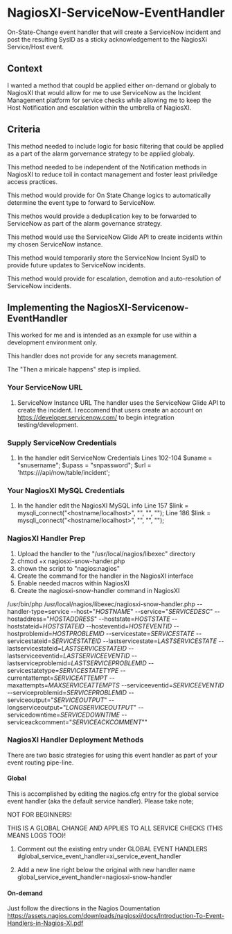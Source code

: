 # NagiosXI-ServiceNow-EventHandler
On-State-Change event handler that will create a ServiceNow incident and post the resulting SysID as a sticky acknowledgement to the NagiosXi Service/Host event.


## Context
I wanted a method that coupld be applied either on-demand or globaly to NagiosXI that would allow for me to use ServiceNow as the Incident Management platform for service checks while allowing me to keep the Host Notification and escalation within the umbrella of NagiosXI.


## Criteria 
This method needed to include logic for basic filtering that could be applied as a part of the alarm gorvernance strategy to be applied globaly.

This method needed to be independent of the Notification methods in NagiosXI to reduce toil in contact management and foster least priviledge access practices.

This method would provide for On State Change logics to automatically determine the event type to forward to ServiceNow.

This methos would provide a deduplication key to be forwarded to ServiceNow as part of the alarm governance strategy.

This method would use the ServiceNow Glide API to create incidents within my chosen ServiceNow instance.

This method would temporarily store the ServiceNow Incient SysID to provide future updates to ServiceNow incidents.

This method would provide for escalation, demotion and auto-resolution of ServiceNow incidents.


## Implementing the NagiosXI-Servicenow-EventHandler
This worked for me and is intended as an example for use within a development environment only.

This handler does not provide for any secrets management.

The "Then a miricale happens" step is implied.


### Your ServiceNow URL
1. ServiceNow Instance URL
The handler uses the ServiceNow Glide API to create the incident. I reccomend that users create an account on https://developer.servicenow.com/ to begin integration testing/development.

### Supply ServiceNow Credentials
1. In the handler edit ServiceNow Credentials
  Lines 102-104
    $uname = "snusername";
    $upass = "snpassword";
    $url = 'https://<SNOW-URL>/api/now/table/incident';

### Your NagiosXI MySQL Credentials
1. In the handler edit the NagiosXI MySQL info
  Line 157
    $link = mysqli_connect("<hostname/localhost>", "<dbuser>", "<dbpassword>", "<dbname>");
  Line 186
    $link = mysqli_connect("<hostname/localhost>", "<dbuser>", "<dbpassword>", "<dbname>");

### NagiosXI Handler Prep
1. Upload the handler to the "/usr/local/nagios/libexec" directory
2. chmod +x nagiosxi-snow-hander.php
3. chown the script to "nagios:nagios" 
4. Create the command for the handler in the NagiosXI interface
5. Enable needed macros within NagiosXI
6. Create the nagiosxi-snow-handler command in NagiosXI

/usr/bin/php /usr/local/nagios/libexec/nagiosxi-snow-handler.php --handler-type=service --host="$HOSTNAME$" --service="$SERVICEDESC$" --hostaddress="$HOSTADDRESS$" --hoststate=$HOSTSTATE$ --hoststateid=$HOSTSTATEID$ --hosteventid=$HOSTEVENTID$ --hostproblemid=$HOSTPROBLEMID$ --servicestate=$SERVICESTATE$ --servicestateid=$SERVICESTATEID$ --lastservicestate=$LASTSERVICESTATE$ --lastservicestateid=$LASTSERVICESTATEID$ --lastserviceeventid=$LASTSERVICEEVENTID$ --lastserviceproblemid=$LASTSERVICEPROBLEMID$ --servicestatetype=$SERVICESTATETYPE$ --currentattempt=$SERVICEATTEMPT$ --maxattempts=$MAXSERVICEATTEMPTS$ --serviceeventid=$SERVICEEVENTID$ --serviceproblemid=$SERVICEPROBLEMID$ --serviceoutput="$SERVICEOUTPUT$" --longserviceoutput="$LONGSERVICEOUTPUT$" --servicedowntime=$SERVICEDOWNTIME$ --serviceackcomment="$SERVICEACKCOMMENT$""

### NagiosXI Handler Deployment Methods
There are two basic strategies for using this event handler as part of your event routing pipe-line.

#### Global
This is accomplished by editing the nagios.cfg entry for the global service event handler (aka the default service handler). 
Please take note;

NOT FOR BEGINNERS!

THIS IS A GLOBAL CHANGE AND APPLIES TO ALL SERVICE CHECKS (THIS MEANS LOGS TOO)! 


1. Comment out the existing entry under GLOBAL EVENT HANDLERS
#global_service_event_handler=xi_service_event_handler

2. Add a new line right below the original with new handler name
global_service_event_handler=nagiosxi-snow-handler

#### On-demand
Just follow the directions in the Nagios Doumentation
https://assets.nagios.com/downloads/nagiosxi/docs/Introduction-To-Event-Handlers-in-Nagios-XI.pdf


